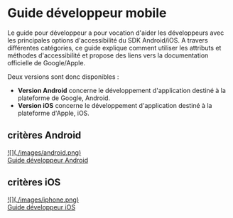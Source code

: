# Guide développeur mobile

<script>$(document).ready(function () {
    setBreadcrumb([{"label":"Guide pour les développeurs mobiles"}]);
    addSubMenu([
        {"label":"Guide pour Android","url":"dev-android.html"}, 
        {"label":"Guide pour iOS","url":"dev-ios.html"}
    ]);    
});</script>

<span data-menuitem="dev-mobile"></span>

Le guide pour développeur a pour vocation d'aider les développeurs avec les principales options d'accessibilité du SDK Android/iOS. A travers différentes catégories, ce guide explique comment utiliser les attributs et méthodes d'accessibilité et propose des liens vers la documentation officielle de Google/Apple.

Deux versions sont donc disponibles :
- **Version Android** concerne le développement d'application destiné à la plateforme de Google, Android.
- **Version iOS** concerne le développement d'application destiné à la plateforme d'Apple, iOS.

<div class="mobileImg col-xs-12 col-md-6 col-lg-4">
    <h2 class="sr-only">critères Android</h2>          
    <a href="./dev-android.html" class="btn btn-info">
        ![](./images/android.png)
        <div>Guide développeur Android</div>
    </a>
</div>
<div class="mobileImg col-xs-12 col-md-6 col-lg-4">
    <h2 class="sr-only">critères iOS</h2>          
    <a href="./dev-ios.html" class="btn btn-info">
        ![](./images/iphone.png)
        <div>Guide développeur iOS</div>
    </a>
</div>    
        
<!--  This file is part of a11y-guidelines | Our vision of mobile & web accessibility guidelines and best practices, with valid/invalid examples.
 Copyright (C) 2016  Orange SA
 See the Creative Commons Legal Code Attribution-ShareAlike 3.0 Unported License for more details (LICENSE file). -->
